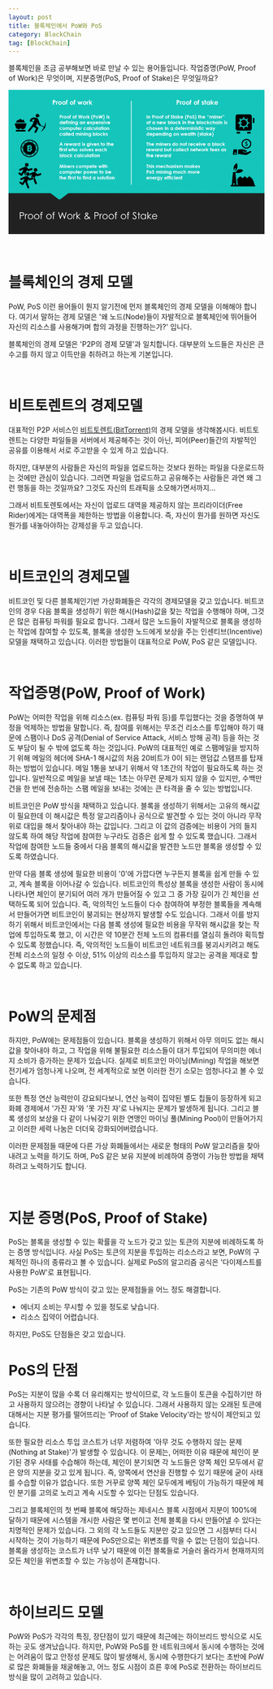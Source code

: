 ```yaml
---
layout: post
title: 블록체인에서 PoW와 PoS
category: BlockChain
tag: [BlockChain]
---
```


블록체인을 조금 공부해보면 바로 만날 수 있는 용어들입니다.
작업증명(PoW, Proof of Work)은 무엇이며, 지분증명(PoS, Proof of Stake)은 무엇일까요?

![image -fullwidth](/assets/2017-07-02-pow-vs-pos/01.png)

<br>

# 블록체인의 경제 모델

PoW, PoS 이런 용어들이 뭔지 알기전에 먼저 블록체인의 경제 모델을 이해해야 합니다.
여기서 말하는 경제 모델은 '왜 노드(Node)들이 자발적으로 블록체인에 뛰어들어 자신의
리소스를 사용해가며 합의 과정을 진행하는가?' 입니다.

블록체인의 경제 모델은 'P2P의 경제 모델'과 일치합니다. 대부분의 노드들은 자신은
큰 수고를 하지 않고 이득만을 취하려고 하는게 기본입니다.

<br>

# 비트토렌트의 경제모델

대표적인 P2P 서비스인 [비트토렌트(BitTorrent)](http://www.bittorrent.com/lang/ko/)의
경제 모델을 생각해봅시다. 비트토렌트는 다양한 파일들을 서버에서 제공해주는 것이 아닌,
피어(Peer)들간의 자발적인 공유를 이용해서 서로 주고받을 수 있게 하고 있습니다.

하지만, 대부분의 사람들은 자신의 파일을 업로드하는 것보다 원하는 파일을 다운로드하는
것에만 관심이 있습니다. 그러면 파일을 업로드하고 공유해주는 사람들은 과연 왜 그런
행동을 하는 것일까요? 그것도 자신의 트래픽을 소모해가면서까지...

그래서 비트토렌토에서는 자신이 업로드 대역을 제공하지 않는 프리라이더(Free Rider)에게는
대역폭을 제한하는 방법을 이용합니다. 즉, 자신이 뭔가를 원하면 자신도 뭔가를 내놓아야하는
강제성을 두고 있습니다.

<br>

# 비트코인의 경제모델

비트코인 및 다른 블록체인기반 가상화폐들은 각각의 경제모델을 갖고 있습니다.
비트코인의 경우 다음 블록을 생성하기 위한 해시(Hash)값을 찾는 작업을 수행해야 하며,
그것은 많은 컴퓨팅 파워를 필요로 합니다. 그래서 많은 노드들이 자발적으로 블록을
생성하는 작업에 참여할 수 있도록, 블록을 생성한 노드에게 보상을 주는 인센티브(Incentive)
모델을 채택하고 있습니다. 이러한 방법들이 대표적으로 PoW, PoS 같은 모델입니다.

<br>

# 작업증명(PoW, Proof of Work)

PoW는 어떠한 작업을 위해 리소스(ex. 컴퓨팅 파워 등)를 투입했다는 것을 증명하여 부정을
억제하는 방법을 말합니다. 즉, 참여를 위해서는 무조건 리소스를 투입해야 하기 때문에
스팸이나 DoS 공격(Denial of Service Attack, 서비스 방해 공격) 등을 하는 것도 부담이
될 수 밖에 없도록 하는 것입니다. PoW의 대표적인 예로 스팸메일을 방지하기 위해 메일의
헤더에 SHA-1 해시값의 처음 20비트가 0이 되는 랜덤값 스탬프를 탑재하는 방법이 있습니다.
메일 1통을 보내기 위해서 약 1초간의 작업이 필요하도록 하는 것입니다. 일반적으로 메일을
보낼 때는 1초는 아무런 문제가 되지 않을 수 있지만, 수백만 건을 한 번에 전송하는
스팸 메일을 보내는 것에는 큰 타격을 줄 수 있는 방법입니다.

비트코인은 PoW 방식을 채택하고 있습니다. 블록을 생성하기 위해서는 고유의 해시값이
필요한데 이 해시값은 특정 알고리즘이나 공식으로 발견할 수 있는 것이 아니라 무작위로
대입을 해서 찾아내야 하는 값입니다. 그리고 이 값의 검증에는 비용이 거의 들지 않도록 하여
해당 작업에 참여한 누구라도 검증은 쉽게 할 수 있도록 했습니다.
그래서 작업에 참여한 노드들 중에서 다음 블록의 해시값을 발견한 노드만 블록을
생성할 수 있도록 하였습니다.

만약 다음 블록 생성에 필요한 비용이 '0'에 가깝다면 누구든지 블록을 쉽게 만들 수 있고,
계속 블록을 이어나갈 수 있습니다. 비트코인의 특성상 블록을 생성한 사람이
동시에 나타나면 체인이 분기되어 여러 개가 만들어질 수 있고 그 중 가장 길이가 긴 체인을
선택하도록 되어 있습니다. 즉, 악의적인 노드들이 다수 참여하여 부정한 블록들을
계속해서 만들어가면 비트코인이 붕괴되는 현상까지 발생할 수도 있습니다.
그래서 이를 방지하기 위해서 비트코인에서는 다음 블록 생성에 필요한 비용을
무작위 해시값을 찾는 작업에 투입하도록 했고, 이 시간은 약 10분간 전체 노드의 컴퓨터를
열심히 돌려야 획득할 수 있도록 정했습니다. 즉, 악의적인 노드들이 비트코인 네트워크를
붕괴시키려고 해도 전체 리소스의 일정 수 이상, 51% 이상의 리소스를 투입하지 않고는
공격을 제대로 할 수 없도록 하고 있습니다.

<br>

# PoW의 문제점

하지만, PoW에는 문제점들이 있습니다. 블록을 생성하기 위해서 아무 의미도 없는
해시값을 찾아내야 하고, 그 작업을 위해 불필요한 리소스들이 대거 투입되어 무의미한
에너지 소비가 증가하는 문제가 있습니다. 실제로 비트코인 마이닝(Mining) 작업을 해보면
전기세가 엄청나게 나오며, 전 세계적으로 보면 이러한 전기 소모는 엄청나다고 볼 수 있습니다.

또한 특정 연산 능력만이 강요되다보니, 연산 능력이 집약된 별도 칩들이 등장하게 되고
화폐 경제에서 '가진 자'와 '못 가진 자'로 나눠지는 문제가 발생하게 됩니다.
그리고 블록 생성의 보상을 다 같이 나눠갖기 위한 연맹인 마이닝 풀(Mining Pool)이
만들어가지고 이러한 세력 나눔은 더더욱 강화되어버렸습니다.

이러한 문제점들 때문에 다른 가상 화폐들에서는 새로운 형태의 PoW 알고리즘을 찾아내려고
노력을 하기도 하며, PoS 같은 보유 지분에 비례하여 증명이 가능한 방법을 채택하려고 노력하기도 합니다.

<br>

# 지분 증명(PoS, Proof of Stake)

PoS는 블록을 생성할 수 있는 확률을 각 노드가 갖고 있는 토큰의 지분에 비례하도록 하는
증명 방식입니다. 사실 PoS는 토큰의 지분을 투입하는 리소스라고 보면, PoW의 구체적인
하나의 종류라고 볼 수 있습니다. 실제로 PoS의 알고리즘 공식은 '다이제스트를 사용한 PoW'로 표현됩니다.

PoS는 기존의 PoW 방식이 갖고 있는 문제점들을 어느 정도 해결합니다.
<ul>
 	<li>에너지 소비는 무시할 수 있을 정도로 낮습니다.</li>
 	<li>리소스 집약이 어렵습니다.</li>
</ul>
하지만, PoS도 단점들은 갖고 있습니다.

<br>

# PoS의 단점

PoS는 지분이 많을 수록 더 유리해지는 방식이므로, 각 노드들이 토큰을 수집하기만 하고
사용하지 않으려는 경향이 나타날 수 있습니다. 그래서 사용하지 않는 오래된 토큰에 대해서는
지분 평가를 떨어뜨리는 'Proof of Stake Velocity'라는 방식이 제안되고 있습니다.

또한 필요한 리소스 투입 코스트가 너무 저렴하여 '아무 것도 수행하지 않는 문제(Nothing at Stake)'가
발생할 수 있습니다. 이 문제는, 어떠한 이유 때문에 체인이 분기된 경우 사태를 수습해야 하는데,
체인이 분기되면 각 노드들은 양쪽 체인 모두에서 같은 양의 지분을 갖고 있게 됩니다.
즉, 양쪽에서 연산을 진행할 수 있기 때문에 굳이 사태를 수습할 이유가 없습니다.
또한 거꾸로 양쪽 체인 모두에게 베팅이 가능하기 때문에 체인 분기를 고의로 노리고 계속
시도할 수 있다는 단점도 있습니다.

그리고 블록체인의 첫 번째 블록에 해당하는 제네시스 블록 시점에서 지분이 100%에 달하기 때문에
시스템을 개시한 사람은 몇 번이고 전체 블록을 다시 만들어낼 수 있다는 치명적인 문제가 있습니다.
그 외의 각 노드들도 지분만 갖고 있으면 그 시점부터 다시 시작하는 것이 가능하기 때문에
PoS만으로는 위변조를 막을 수 없는 단점이 있습니다. 블록을 생성하는 코스트가
너무 낮기 때문에 이전 블록들로 거슬러 올라가서 현재까지의 모든 체인을 위변조할 수
있는 가능성이 존재합니다.

<br>

# 하이브리드 모델

PoW와 PoS가 각각의 특징, 장단점이 있기 때문에 최근에는 하이브리드 방식으로 시도하는 곳도
생겨났습니다. 하지만, PoW와 PoS를 한 네트워크에서 동시에 수행하는 것에는 어려움이 많고
안정성 문제도 많이 발생해서, 동시에 수행한다기 보다는 초반에 PoW로 많은 화폐들을 채굴해놓고,
어느 정도 시점이 흐른 후에 PoS로 전환하는 하이브리드 방식을 많이 고려하고 있습니다.
